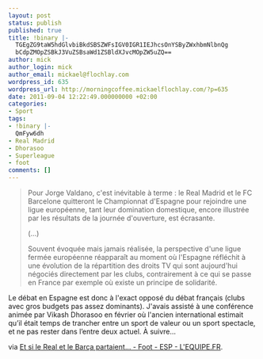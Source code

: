```yaml
---
layout: post
status: publish
published: true
title: !binary |-
  TGEgZG9taW5hdGlvbiBkdSBSZWFsIGV0IGR1IEJhcsOnYSByZWxhbmNlbnQg
  bCdpZMOpZSBkJ3VuZSBsaWd1ZSBldXJvcMOpZW5uZQ==
author: mick
author_login: mick
author_email: mickael@flochlay.com
wordpress_id: 635
wordpress_url: http://morningcoffee.mickaelflochlay.com/?p=635
date: 2011-09-04 12:22:49.000000000 +02:00
categories:
- Sport
tags:
- !binary |-
  QmFyw6dh
- Real Madrid
- Dhorasoo
- Superleague
- foot
comments: []
---
```

<blockquote>Pour Jorge Valdano, c'est inévitable à terme : le Real Madrid et le FC Barcelone quitteront le Championnat d'Espagne pour rejoindre une ligue européenne, tant leur domination domestique, encore illustrée par les résultats de la journée d'ouverture, est écrasante.

(...)

Souvent évoquée mais jamais réalisée, la perspective d'une ligue fermée européenne réapparaît au moment où l'Espagne réfléchit à une évolution de la répartition des droits TV qui sont aujourd'hui négociés directement par les clubs, contrairement à ce qui se passe en France par exemple où existe un principe de solidarité.</blockquote>
Le débat en Espagne est donc à l'exact opposé du débat français (clubs avec gros budgets pas assez dominants). J'avais assisté à une conférence animée par Vikash Dhorasoo en février où l'ancien international estimait qu’il était temps de trancher entre un sport de valeur ou un sport spectacle, et ne pas rester dans l’entre deux actuel. À suivre...

via <a href="http://www.lequipe.fr/Football/breves2011/20110902_134029_et-si-le-real-et-le-barca-partaient.html">Et si le Real et le Barça partaient... - Foot - ESP - L'EQUIPE.FR</a>.
